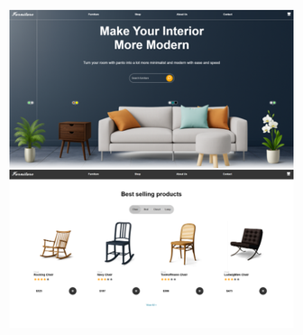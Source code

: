 ![Screenshot](https://github.com/Neketobro/Furniture-website/blob/main/assets/2.png)
![Screenshot](https://github.com/Neketobro/Furniture-website/blob/main/assets/1.png)
